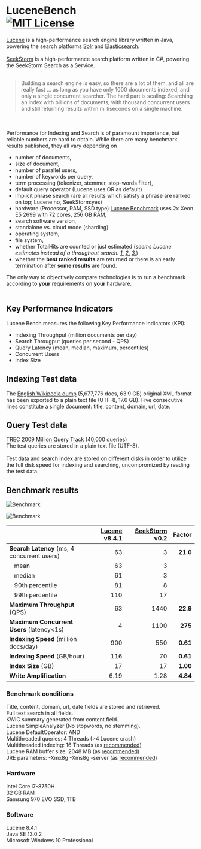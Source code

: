 LuceneBench<br>
[![MIT License](https://img.shields.io/github/license/wolfgarbe/lucenebench.svg)](https://github.com/wolfgarbe/LuceneBench/blob/master/LICENSE)
========
[Lucene](http://lucene.apache.org/core/) is a high-performance search engine library written in Java, powering the search platforms  [Solr](http://lucene.apache.org/solr/) and [Elasticsearch](https://www.elastic.co/de/products/elasticsearch).
<br><br>
[SeekStorm](https://seekstorm.com) is a high-performance search platform written in C#, powering the SeekStorm Search as a Service.
<br><br>

> Building a search engine is easy, so there are a lot of them, and all are really fast 
> ... as long as you have only 1000 documents indexed, and only a single concurrent searcher.
> The hard part is scaling: Searching an index with billions of documents, with thousand concurrent users and still returning results within milliseconds on a single machine.

<br><br>
Performance for Indexing and Search is of paramount importance, but reliable numbers are hard to obtain. 
While there are many benchmark results published, they all vary depending on 
* number of documents, 
* size of document, 
* number of parallel users,
* number of keywords per query,
* term processing (tokenizer, stemmer, stop-words filter),
* default query operator (Lucene uses OR as default)
* implicit phrase search (are all results which satisfy a phrase are ranked on top; Lucene:no, SeekStorm:yes)
* hardware (Processor, RAM, SSD type) [Lucene Benchmark](https://home.apache.org/~mikemccand/lucenebench/) uses 2x Xeon E5 2699 with 72 cores, 256 GB RAM, 
* search software version,
* standalone vs. cloud mode (sharding)
* operating system, 
* file system,
* whether TotalHits are counted or just estimated (*seems Lucene estimates instead of a throughout search: [1.](https://issues.apache.org/jira/browse/LUCENE-8060) [2.](https://issues.apache.org/jira/browse/LUCENE-8430) [3.](https://issues.apache.org/jira/browse/LUCENE-8431)*)
* whether the **best ranked results** are returned or there is an early termination after **some results** are found.



The only way to objectively compare technologies is to run a benchmark according to **your** requirements on **your** hardware.
<br><br>
## Key Performance Indicators
Lucene Bench measures the following Key Performance Indicators (KPI):
<br>
* Indexing Throughput (million documents per day)
* Search Througput (queries per second - QPS)
* Query Latency (mean, median, maximum, percentiles)
* Concurrent Users
* Index Size

## Indexing Test data
The [English Wikipedia dump](https://dumps.wikimedia.org/enwiki/latest/enwiki-latest-pages-articles.xml.bz2) (5,677,776 docs, 63.9 GB) original XML format has been exported to a plain text file (UTF-8, 17.6 GB).
Five consecutive lines constitute a single document: title, content, domain, url, date.

## Query Test data
[TREC 2009 Million Query Track](https://trec.nist.gov/data/million.query09.html) (40,000 queries)<br>
The test queries are stored in a plain text file (UTF-8).
<br><br>
Test data and search index are stored on different disks in order to utilize the full disk speed for indexing and searching, uncompromized by reading the test data.

## Benchmark results

![Benchmark](https://wolfgarbe.github.io/LuceneBench/img/search_latency.png "Benchmark")

![Benchmark](https://wolfgarbe.github.io/LuceneBench/img/search_throughput.png "Benchmark")

|                           | [Lucene](http://lucene.apache.org/core/) v8.4.1   | [SeekStorm](https://seekstorm.com/) v0.2   | Factor |
| :--- | ---: | ---: | ---: |    
| **Search Latency** (ms, 4 concurrent users)   | 63  |  3 |  **21.0** | 
| &nbsp;&nbsp;&nbsp;mean |  63 | 3  |  |
| &nbsp;&nbsp;&nbsp;median |  61 | 3  |  |
| &nbsp;&nbsp;&nbsp;90th percentile | 81  | 8  |  |
| &nbsp;&nbsp;&nbsp;99th percentile | 110  | 17  |  |
| **Maximum Throughput** (QPS)   | 63  | 1440  | **22.9** | 
| **Maximum Concurrent Users** (latency<1s) | 4  | 1100  | **275** |
| **Indexing Speed** (million docs/day) | 900 | 550  | **0.61** |
| **Indexing Speed** (GB/hour)  | 116  | 70  |  **0.61** |
| **Index Size** (GB)           | 17  | 17  | **1.00** |
| **Write Amplification**       | 6.19 | 1.28 | **4.84** |

### Benchmark conditions
Title, content, domain, url, date fields are stored and retrieved.<br>
Full text search in all fields.<br>
KWIC summary generated from content field.<br>
Lucene SimpleAnalyzer (No stopwords, no stemming).<br>
Lucene DefaultOperator: AND<br>
Multithreaded queries: 4 Threads (>4 Lucene crash)<br>
Multithreaded indexing: 16 Threads (as [recommended](https://home.apache.org/~mikemccand/lucenebench/indexing.html))<br>
Lucene RAM buffer size: 2048 MB (as [recommended](https://home.apache.org/~mikemccand/lucenebench/indexing.html))<br>
JRE parameters: -Xmx8g -Xms8g -server (as [recommended](https://home.apache.org/~mikemccand/lucenebench/indexing.html))

### Hardware
Intel Core i7-8750H<br>
32 GB RAM<br>
Samsung 970 EVO SSD, 1TB<br>

### Software
Lucene 8.4.1<br>
Java SE 13.0.2<br>
Microsoft Windows 10 Professional<br>
